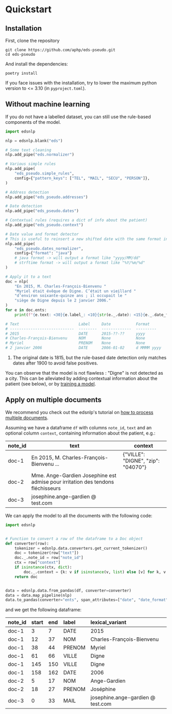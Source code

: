 # Quickstart

## Installation

First, clone the repository

```{: .shell data-md-color-scheme="slate" }
git clone https://github.com/aphp/eds-pseudo.git
cd eds-pseudo
```

And install the dependencies:

```{: .shell data-md-color-scheme="slate" }
poetry install
```

If you face issues with the installation, try to lower the maximum python version to
<= 3.10 (in `pyproject.toml`).

## Without machine learning

If you do not have a labelled dataset, you can still use the rule-based components of the
model.

```python
import edsnlp

nlp = edsnlp.blank("eds")

# Some text cleaning
nlp.add_pipe("eds.normalizer")

# Various simple rules
nlp.add_pipe(
    "eds_pseudo.simple_rules",
    config={"pattern_keys": ["TEL", "MAIL", "SECU", "PERSON"]},
)

# Address detection
nlp.add_pipe("eds_pseudo.addresses")

# Date detection
nlp.add_pipe("eds_pseudo.dates")

# Contextual rules (requires a dict of info about the patient)
nlp.add_pipe("eds_pseudo.context")

# Date value and format detector
# This is useful to reinsert a new shifted date with the same format in the text
nlp.add_pipe(
    "eds_pseudo.dates_normalizer",
    config={"format": "java"}
    # java format -> will output a format like "yyyy/MM/dd"
    # strftime format -> will output a format like "%Y/%m/%d"
)

# Apply it to a text
doc = nlp(
    "En 2015, M. Charles-François-Bienvenu "
    "Myriel était évêque de Digne. C’était un vieillard "
    "d’environ soixante-quinze ans ; il occupait le "
    "siège de Digne depuis le 2 janvier 2006."
)
for e in doc.ents:
    print(f"{e.text: <30}{e.label_: <10}{str(e._.date): <15}{e._.date_format}")

# Text                          Label     Date           Format
# ----------------------------  --------  -------------  ---------
# 2015                          DATE      2015-??-??     yyyy
# Charles-François-Bienvenu     NOM       None           None
# Myriel                        PRENOM    None           None
# 2 janvier 2006                DATE      2006-01-02     d MMMM yyyy
```

1. The original date is 1815, but the rule-based date detection only matches dates after
   1900 to avoid false positives.

You can observe that the model is not flawless : "Digne" is not detected as a city. This
can be alleviated by adding contextual information about the patient (see below), or by
[training a model](../training).

## Apply on multiple documents

We recommend you check out the edsnlp's tutorial on [how to process multiple documents](https://aphp.github.io/edsnlp/latest/tutorials/multiple-texts).

Assuming we have a dataframe `df` with columns `note_id`, `text` and an optional column `context`, containing information about the patient, e.g.:

| note_id | text                                                                            | context                            |
|---------|---------------------------------------------------------------------------------|------------------------------------|
| doc-1   | En 2015, M. Charles-François-Bienvenu ...                                       | {"VILLE": "DIGNE", "zip": "04070"} |
| doc-2   | Mme. Ange-Gardien Josephine est admise pour irritation des tendons fléchisseurs |                                    |
| doc-3   | josephine.ange-gardien @ test.com                                               |                                    |

We can apply the model to all the documents with the following code:

```python
import edsnlp


# Function to convert a row of the dataframe to a Doc object
def converter(row):
    tokenizer = edsnlp.data.converters.get_current_tokenizer()
    doc = tokenizer(row["text"])
    doc._.note_id = row["note_id"]
    ctx = row["context"]
    if isinstance(ctx, dict):
        doc._.context = {k: v if isinstance(v, list) else [v] for k, v in ctx.items()}
    return doc


data = edsnlp.data.from_pandas(df, converter=converter)
data = data.map_pipeline(nlp)
data.to_pandas(converter="ents", span_attributes=["date", "date_format"])
```

and we get the following dataframe:

| note_id | start | end | label  | lexical_variant                   |
|:--------|:------|:----|:-------|:----------------------------------|
| doc-1   | 3     | 7   | DATE   | 2015                              |
| doc-1   | 12    | 37  | NOM    | Charles-François-Bienvenu         |
| doc-1   | 38    | 44  | PRENOM | Myriel                            |
| doc-1   | 61    | 66  | VILLE  | Digne                             |
| doc-1   | 145   | 150 | VILLE  | Digne                             |
| doc-1   | 158   | 162 | DATE   | 2006                              |
| doc-2   | 5     | 17  | NOM    | Ange-Gardien                      |
| doc-2   | 18    | 27  | PRENOM | Joséphine                         |
| doc-3   | 0     | 33  | MAIL   | josephine.ange-gardien @ test.com |
